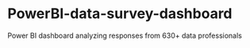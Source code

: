 # PowerBI-data-survey-dashboard
Power BI dashboard analyzing responses from 630+ data professionals

